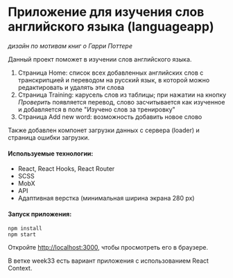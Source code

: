 # Приложение для изучения слов английского языка (languageapp)

_дизайн по мотивам книг о Гарри Поттере_

Данный проект поможет в изучении слов английского языка.

1. Страница Home: список всех добавленных английских слов с транскрипцией и переводом на русский язык, в которой можно редактировать и удалять эти слова
2. Страница Training: карусель слов из таблицы; при нажатии на кнопку _Проверить_ появляется перевод, слово засчитывается как изученное и добавляется в поле "Изучено слов за тренировку"
3. Страница Add new word: возможность добавить новое слово

Также добавлен компонет загрузки данных с сервера (loader) и страница ошибки загрузки.

#### Используемые технологии:

- React, React Hooks, React Router
- SCSS
- MobX
- API
- Адаптивная верстка (минимальная ширина экрана 280 px)

#### Запуск приложения:

```
npm install
npm start
```

Откройте [http://localhost:3000](http://localhost:3000), чтобы просмотреть его в браузере.

В ветке week33 есть вариант приложения с использованием React Context.
